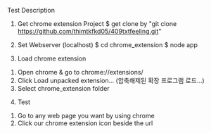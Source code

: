 Test Description

1. Get chrome extension Project
$ get clone by "git clone https://github.com/thimtkfkd05/409txtfeeling.git"

2. Set Webserver (localhost)
$ cd chrome_extension
$ node app

3. Load chrome extension
  1) Open chrome & go to chrome://extensions/
  2) Click Load unpacked extension… (압축해제된 확장 프로그램 로드...)
  3) Select chrome_extension folder

4. Test
  1) Go to any web page you want by using chrome
  2) Click our chrome extension icon beside the url
